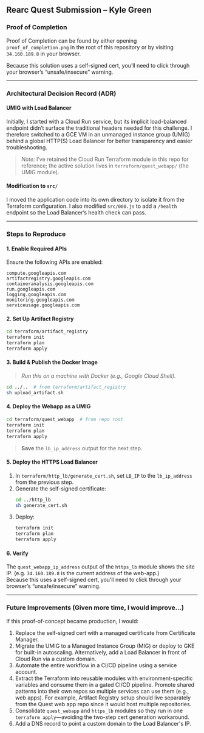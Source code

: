## Rearc Quest Submission – Kyle Green

### Proof of Completion
Proof of Completion can be found by either opening `proof_of_completion.png` in the root of this repository or by visiting `34.160.189.8` in your browser.

Because this solution uses a self-signed cert, you’ll need to click through your browser’s “unsafe/insecure” warning.

---

### Architectural Decision Record (ADR)

#### UMIG with Load Balancer

Initially, I started with a Cloud Run service, but its implicit load-balanced endpoint didn’t surface the traditional headers needed for this challenge. I therefore switched to a GCE VM in an unmanaged instance group (UMIG) behind a global HTTP(S) Load Balancer for better transparency and easier troubleshooting.  
> *Note:* I’ve retained the Cloud Run Terraform module in this repo for reference; the active solution lives in `terraform/quest_webapp/` (the UMIG module).

#### Modification to `src/`

I moved the application code into its own directory to isolate it from the Terraform configuration. I also modified `src/000.js` to add a `/health` endpoint so the Load Balancer’s health check can pass.

---

### Steps to Reproduce

#### 1. Enable Required APIs  
Ensure the following APIs are enabled:
```
compute.googleapis.com
artifactregistry.googleapis.com
containeranalysis.googleapis.com
run.googleapis.com
logging.googleapis.com
monitoring.googleapis.com
serviceusage.googleapis.com
```

#### 2. Set Up Artifact Registry  
```bash
cd terraform/artifact_registry
terraform init
terraform plan
terraform apply
```

#### 3. Build & Publish the Docker Image  
> *Run this on a machine with Docker (e.g., Google Cloud Shell).*  
```bash
cd ../..  # from terraform/artifact_registry
sh upload_artifact.sh
```

#### 4. Deploy the Webapp as a UMIG  
```bash
cd terraform/quest_webapp  # from repo root
terraform init
terraform plan
terraform apply
```
> **Save** the `lb_ip_address` output for the next step.

#### 5. Deploy the HTTPS Load Balancer  
1. In `terraform/http_lb/generate_cert.sh`, set `LB_IP` to the `lb_ip_address` from the previous step.  
2. Generate the self-signed certificate:
   ```bash
   cd ../http_lb
   sh generate_cert.sh
   ```
3. Deploy:
   ```bash
   terraform init
   terraform plan
   terraform apply
   ```

#### 6. Verify  
The `quest_webapp_ip_address` output of the `https_lb` module shows the site IP. (e.g. `34.160.189.8` is the current address of the web-app.)  
Because this uses a self-signed cert, you’ll need to click through your browser’s “unsafe/insecure” warning.

---

### Future Improvements (Given more time, I would improve...)

If this proof-of-concept became production, I would:

1. Replace the self-signed cert with a managed certificate from Certificate Manager.  
2. Migrate the UMIG to a Managed Instance Group (MIG) or deploy to GKE for built-in autoscaling. Alternatively, add a Load Balancer in front of Cloud Run via a custom domain.  
3. Automate the entire workflow in a CI/CD pipeline using a service account.
4. Extract the Terraform into reusable modules with environment-specific variables and consume them in a gated CI/CD pipeline. Promote shared patterns into their own repos so multiple services can use them (e.g., web apps). For example, Artifact Registry setup should live separately from the Quest web app repo since it would host multiple repositories.
5. Consolidate `quest_webapp` and `https_lb` modules so they run in one `terraform apply`—avoiding the two-step cert generation workaround.
6. Add a DNS record to point a custom domain to the Load Balancer's IP.
